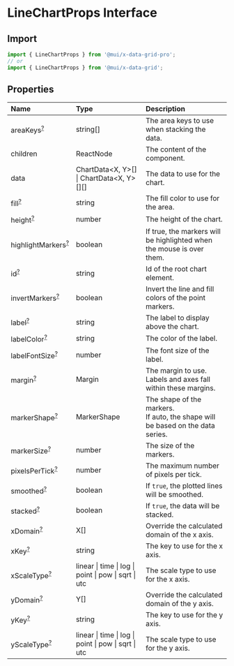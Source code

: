 # LineChartProps Interface

<p class="description"></p>

## Import

```js
import { LineChartProps } from '@mui/x-data-grid-pro';
// or
import { LineChartProps } from '@mui/x-data-grid';
```

## Properties

| Name                                                                                               | Type                                                                                | Description                                                                         |
| :------------------------------------------------------------------------------------------------- | :---------------------------------------------------------------------------------- | :---------------------------------------------------------------------------------- |
| <span class="prop-name optional">areaKeys<sup><abbr title="optional">?</abbr></sup></span>         | <span class="prop-type">string[]</span>                                             | The area keys to use when stacking the data.                                        |
| <span class="prop-name">children</span>                                                            | <span class="prop-type">ReactNode</span>                                            | The content of the component.                                                       |
| <span class="prop-name">data</span>                                                                | <span class="prop-type">ChartData&lt;X, Y&gt;[] \| ChartData&lt;X, Y&gt;[][]</span> | The data to use for the chart.                                                      |
| <span class="prop-name optional">fill<sup><abbr title="optional">?</abbr></sup></span>             | <span class="prop-type">string</span>                                               | The fill color to use for the area.                                                 |
| <span class="prop-name optional">height<sup><abbr title="optional">?</abbr></sup></span>           | <span class="prop-type">number</span>                                               | The height of the chart.                                                            |
| <span class="prop-name optional">highlightMarkers<sup><abbr title="optional">?</abbr></sup></span> | <span class="prop-type">boolean</span>                                              | If true, the markers will be highlighted when the mouse is over them.               |
| <span class="prop-name optional">id<sup><abbr title="optional">?</abbr></sup></span>               | <span class="prop-type">string</span>                                               | Id of the root chart element.                                                       |
| <span class="prop-name optional">invertMarkers<sup><abbr title="optional">?</abbr></sup></span>    | <span class="prop-type">boolean</span>                                              | Invert the line and fill colors of the point markers.                               |
| <span class="prop-name optional">label<sup><abbr title="optional">?</abbr></sup></span>            | <span class="prop-type">string</span>                                               | The label to display above the chart.                                               |
| <span class="prop-name optional">labelColor<sup><abbr title="optional">?</abbr></sup></span>       | <span class="prop-type">string</span>                                               | The color of the label.                                                             |
| <span class="prop-name optional">labelFontSize<sup><abbr title="optional">?</abbr></sup></span>    | <span class="prop-type">number</span>                                               | The font size of the label.                                                         |
| <span class="prop-name optional">margin<sup><abbr title="optional">?</abbr></sup></span>           | <span class="prop-type">Margin</span>                                               | The margin to use.<br />Labels and axes fall within these margins.                  |
| <span class="prop-name optional">markerShape<sup><abbr title="optional">?</abbr></sup></span>      | <span class="prop-type">MarkerShape</span>                                          | The shape of the markers.<br />If auto, the shape will be based on the data series. |
| <span class="prop-name optional">markerSize<sup><abbr title="optional">?</abbr></sup></span>       | <span class="prop-type">number</span>                                               | The size of the markers.                                                            |
| <span class="prop-name optional">pixelsPerTick<sup><abbr title="optional">?</abbr></sup></span>    | <span class="prop-type">number</span>                                               | The maximum number of pixels per tick.                                              |
| <span class="prop-name optional">smoothed<sup><abbr title="optional">?</abbr></sup></span>         | <span class="prop-type">boolean</span>                                              | If `true`, the plotted lines will be smoothed.                                      |
| <span class="prop-name optional">stacked<sup><abbr title="optional">?</abbr></sup></span>          | <span class="prop-type">boolean</span>                                              | If `true`, the data will be stacked.                                                |
| <span class="prop-name optional">xDomain<sup><abbr title="optional">?</abbr></sup></span>          | <span class="prop-type">X[]</span>                                                  | Override the calculated domain of the x axis.                                       |
| <span class="prop-name optional">xKey<sup><abbr title="optional">?</abbr></sup></span>             | <span class="prop-type">string</span>                                               | The key to use for the x axis.                                                      |
| <span class="prop-name optional">xScaleType<sup><abbr title="optional">?</abbr></sup></span>       | <span class="prop-type">linear \| time \| log \| point \| pow \| sqrt \| utc</span> | The scale type to use for the x axis.                                               |
| <span class="prop-name optional">yDomain<sup><abbr title="optional">?</abbr></sup></span>          | <span class="prop-type">Y[]</span>                                                  | Override the calculated domain of the y axis.                                       |
| <span class="prop-name optional">yKey<sup><abbr title="optional">?</abbr></sup></span>             | <span class="prop-type">string</span>                                               | The key to use for the y axis.                                                      |
| <span class="prop-name optional">yScaleType<sup><abbr title="optional">?</abbr></sup></span>       | <span class="prop-type">linear \| time \| log \| point \| pow \| sqrt \| utc</span> | The scale type to use for the y axis.                                               |
